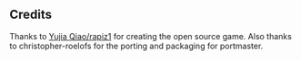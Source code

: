 ## Credits

Thanks to [Yujia Qiao/rapiz1](https://github.com/Rapiz1/DungeonRush) for creating the open source game.  Also thanks to christopher-roelofs for the porting and packaging for portmaster.

